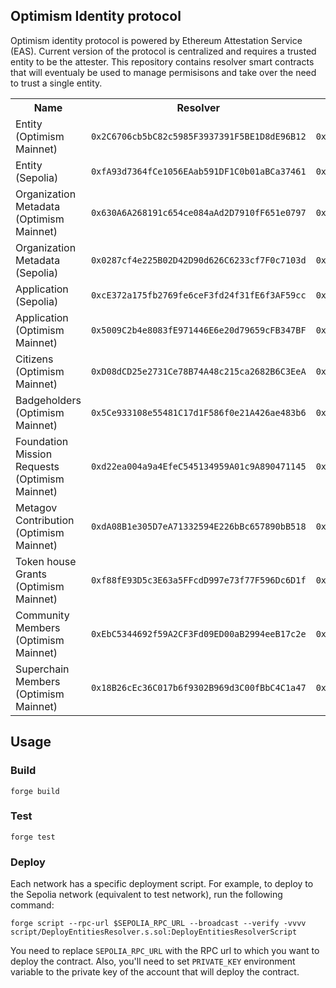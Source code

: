 ## Optimism Identity protocol

Optimism identity protocol is powered by Ethereum Attestation Service (EAS). Current version of the protocol is centralized and requires a trusted entity to be the attester. This repository contains resolver smart contracts that will eventualy be used to manage permisisons and take over the need to trust a single entity.

<table>
<tr>
<th>Name</th>
<th>Resolver</th>
<th>Proxy Admin</th>
<th>Schema</th>
</tr>
<tr>
<td>Entity (Optimism Mainnet)</td>
<td><code>0x2C6706cb5bC82c5985F3937391F5BE1D8dE96B12</code></td>
<td><code>0x821f75Cb1D4B3044cB4443dA9fFF6Bee4E7bc5B5</code></td>
<td><code>0xff0b916851c1c5507406cfcaa60e5d549c91b7f642eb74e33b88143cae4b47d0</code></td>
</tr>
<tr>
<td>Entity (Sepolia)</td>
<td><code>0xfA93d7364fCe1056EAab591DF1C0b01aBCa37461</code></td>
<td><code>0xaDAAca76f4825F1b7241E05A0657Daec4EcFfe39</code></td>
<td><code>0x5eefb359bc596699202474fd99e92172d1b788aa34280f385c498875d1bfb424</code></td>
</tr>
<tr>
<td>Organization Metadata (Optimism Mainnet)</rd>
<td><code>0x630A6A268191c654ce084aAd2D7910fF651e0797</code></td>
<td><code>0xd07C24D3DaaA016026E7b653557f4F5793dEf9bA</code></td>
<td><code>0xc2b376d1a140287b1fa1519747baae1317cf37e0d27289b86f85aa7cebfd649f</code></td>
</tr>
<tr>
<td>Organization Metadata (Sepolia)</td>
<td><code>0x0287cf4e225B02D42D90d626C6233cf7F0c7103d</code></td>
<td><code>0xDdD8B952aE933584F3caEBfFCDB2D5Fffdf86235</code></td>
<td><code>0x9c181f1e683fd2d79287d0b4fe1832f571fb4f5815ff9c1d0ed5b7a9bd067a03</code></td>
</tr>
<tr>
<td>Application (Sepolia)</td>
<td><code>0xcE372a175fb2769fe6ceF3fd24f31fE6f3AF59cc</code></td>
<td><code>0x88e3264Deae3536f66e9157058C4574eA71c7643</code></td>
<td><code>0xb50a1973d1aab9206545cd1da93e0dc1b5314989928bb35f58762020e2027154</code></td>
</tr>
<tr>
<td>Application (Optimism Mainnet)</td>
<td><code>0x5009C2b4e8083fE971446E6e20d79659cFB347BF</code></td>
<td><code>0x25c2b570A93BcA72516aa48768EF18010DB42ac2</code></td>
<td><code>0x2169b74bfcb5d10a6616bbc8931dc1c56f8d1c305319a9eeca77623a991d4b80</code></td>
</tr>
<tr>
<td>Citizens (Optimism Mainnet)</td>
<td><code>0xD08dCD25e2731Ce78B74A48c215ca2682B6C3EeA</code></td>
<td><code>0xa6722f13874C3CE97b4EDF6fc956bB44b656ADdA</code></td>
<td><code></code></td>
</tr>
<tr>
<td>Badgeholders (Optimism Mainnet)</td>
<td><code>0x5Ce933108e55481C17d1F586f0e21A426ae483b6</code></td>
<td><code>0x2f08A08f788510c0Ba5482158caCa02Ca3de9FD7</code></td>
<td><code></code></td>
</tr>
<tr>
<td>Foundation Mission Requests (Optimism Mainnet)</td>
<td><code>0xd22ea004a9a4EfeC545134959A01c9A890471145</code></td>
<td><code>0xB48cC46e8fA1b48B526e4c76c96013AEF8C1af88</code></td>
<td><code></code></td>
</tr>
<tr>
<td>Metagov Contribution (Optimism Mainnet)</td>
<td><code>0xdA08B1e305D7eA71332594E226bBc657890bB518</code></td>
<td><code>0x5787a988a4F029629CAB73761c84A19e1fe9a68B</code></td>
<td><code></code></td>
</tr>
<tr>
<td>Token house Grants (Optimism Mainnet)</td>
<td><code>0xf88fE93D5c3E63a5FFcdD997e73f77F596Dc6D1f</code></td>
<td><code>0xA6f56f6740DdE043d74e42e8BefDe9Abf42e3e03</code></td>
<td><code></code></td>
</tr>
<tr>
<td>Community Members (Optimism Mainnet)</td>
<td><code>0xEbC5344692f59A2CF3Fd09ED00aB2994eeB17c2e</code></td>
<td><code>0x2372358a7a883Eb66d2618A0c6B072A2b9BaA2f0</code></td>
<td><code></code></td>
</tr>
<tr>
<td>Superchain Members (Optimism Mainnet)</td>
<td><code>0x18B26cEc36C017b6f9302B969d3C00fBbC4C1a47</code></td>
<td><code>0x7E25d28f80A9629F6997499825027f0376DB6294</code></td>
<td><code></code></td>
</tr>
</table>

## Usage

### Build

```shell
forge build
```

### Test

```shell
forge test
```

### Deploy

Each network has a specific deployment script. For example, to deploy to the Sepolia network (equivalent to test network), run the following command:

```shell
forge script --rpc-url $SEPOLIA_RPC_URL --broadcast --verify -vvvv script/DeployEntitiesResolver.s.sol:DeployEntitiesResolverScript
```

You need to replace `SEPOLIA_RPC_URL` with the RPC url to which you want to deploy the contract.
Also, you'll need to set `PRIVATE_KEY` environment variable to the private key of the account that will deploy the contract.
